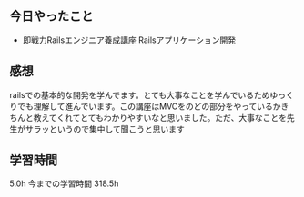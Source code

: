 ## 今日やったこと
- 即戦力Railsエンジニア養成講座 Railsアプリケーション開発

## 感想
railsでの基本的な開発を学んでます。とても大事なことを学んでいるためゆっくりでも理解して進んでいます。この講座はMVCをのどの部分をやっているかきちんと教えてくれてとてもわかりやすいなと思いました。ただ、大事なことを先生がサラッというので集中して聞こうと思います

## 学習時間
5.0h 今までの学習時間 318.5h
